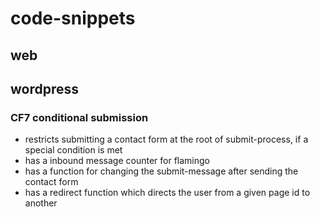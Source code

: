 # code-snippets
## web

## wordpress

### CF7 conditional submission

- restricts submitting a contact form at the root of submit-process, if a special condition is met
- has a inbound message counter for flamingo
- has a function for changing the submit-message after sending the contact form
- has a redirect function which directs the user from a given page id to another
